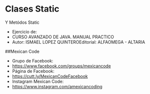 # Clases Static
Y Metódos Static

- Ejercicio de: 
- CURSO AVANZADO DE JAVA. MANUAL PRACTICO
- Autor: ISMAEL LOPEZ QUINTEROEditorial: ALFAOMEGA - ALTARIA

##Mexican Code

- Grupo de Facebook:
- https://www.facebook.com/groups/mexicancode
- Página de Facebook:
- https://cutt.ly/MexicanCodeFacebook​​
- Instagram Mexican Code:
- https://www.instagram.com/amexicancoding
